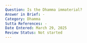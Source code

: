 ```yaml
---
Question: Is the Dhamma immaterial?
Answer in Brief: -
Category: Dhamma
Sutta References: -
Date Entered: March 29, 2025
Review Status: Not started
---
```

